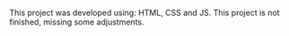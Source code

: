 This project was developed using: HTML, CSS and JS. This project is not finished, missing some adjustments.
